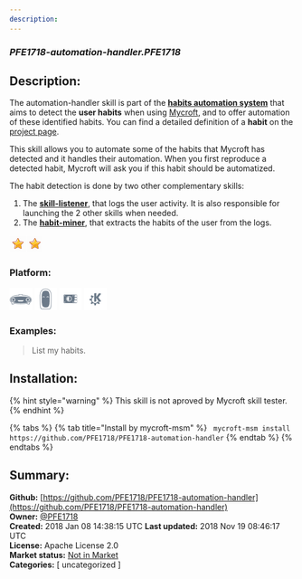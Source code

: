 ```yaml
---
description: 
---
```


### _PFE1718-automation-handler.PFE1718_  
## Description:  
The automation-handler skill is part of the [**habits automation system**](https://github.com/PFE1718/mycroft-habits-automation) that aims to detect the **user habits** when using [Mycroft](https://mycroft.ai/), and to offer automation of these identified habits. You can find a detailed definition of a **habit** on the [project page](https://github.com/PFE1718/mycroft-habits-automation).

This skill allows you to automate some of the habits that Mycroft has detected and it handles their automation. When you first reproduce a detected habit, Mycroft will ask you if this habit should be automatized.

The habit detection is done by two other complementary skills:
1. The [**skill-listener**](https://github.com/PFE1718/mycroft-skill-listener), that logs the user activity. It is also  responsible for launching the 2 other skills when needed.
2. The [**habit-miner**](https://github.com/PFE1718/mycroft-habit-miner-skill), that extracts the habits of the user from the logs.  
  
![](../.gitbook/assets/star.png)![](../.gitbook/assets/star.png)  
  
### Platform:  
 ![Mark I](../.gitbook/assets/mark-1-icon.png)  ![Mark II](../.gitbook/assets/mark-2-icon.png)  ![Picroft](../.gitbook/assets/picroft-icon.png)  ![plasmoid](../.gitbook/assets/kde.png)   
### Examples:  
> List my habits.  
  
## Installation:  
{% hint style="warning" %}
This skill is not aproved by Mycroft skill tester.
{% endhint %}
    
{% tabs %}
{% tab title="Install by mycroft-msm" %}
``` mycroft-msm install https://github.com/PFE1718/PFE1718-automation-handler```
{% endtab %}
  {% endtabs %}
    
## Summary:  
**Github:** [https://github.com/PFE1718/PFE1718-automation-handler](https://github.com/PFE1718/PFE1718-automation-handler)  
**Owner:** [@PFE1718](https://github.com/PFE1718)  
**Created:** 2018 Jan 08 14:38:15 UTC  **Last updated:** 2018 Nov 19 08:46:17 UTC  
**License:** Apache License 2.0  
**Market status:** [Not in Market](https://market.mycroft.ai/skill/)  
**Categories:** [ uncategorized ]   
